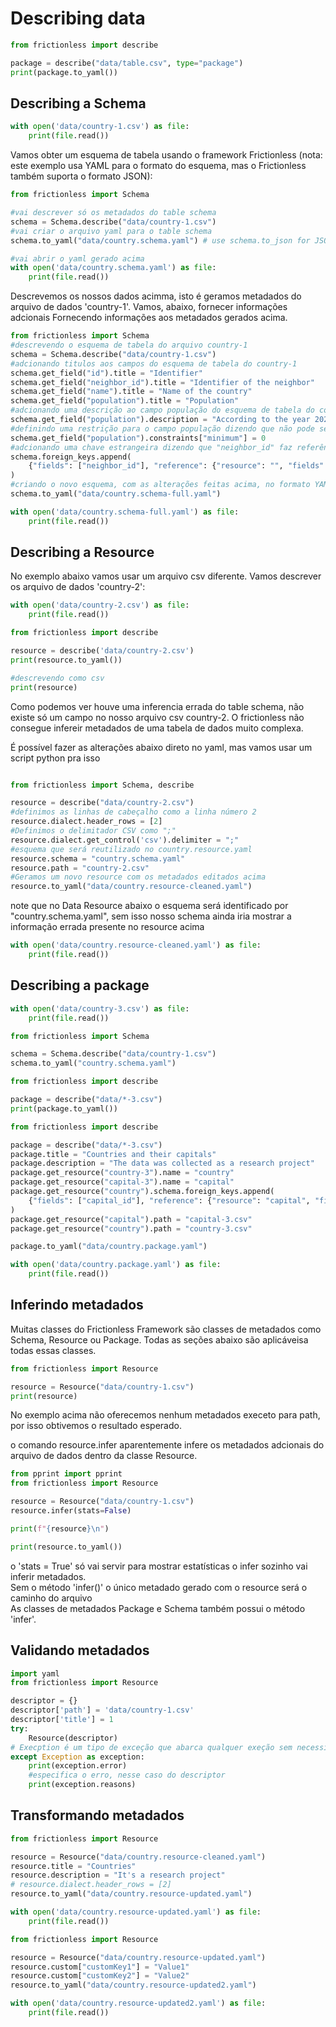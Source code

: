 # Describing data

```python script
from frictionless import describe

package = describe("data/table.csv", type="package")
print(package.to_yaml())
```

## Describing a Schema

```python script
with open('data/country-1.csv') as file:
    print(file.read())
```

Vamos obter um esquema de tabela usando o framework Frictionless (nota: este exemplo usa YAML para o formato do esquema, mas o Frictionless também suporta o formato JSON):

```python script
from frictionless import Schema

#vai descrever só os metadados do table schema
schema = Schema.describe("data/country-1.csv")
#vai criar o arquivo yaml para o table schema
schema.to_yaml("data/country.schema.yaml") # use schema.to_json for JSON
```

```python script
#vai abrir o yaml gerado acima
with open('data/country.schema.yaml') as file:
    print(file.read())
```

Descrevemos os nossos dados acimma, isto é geramos metadados do arquivo de dados 'country-1'. Vamos, abaixo, fornecer informações adcionais Fornecendo informações aos metadados gerados acima.

```python script
from frictionless import Schema
#descrevendo o esquema de tabela do arquivo country-1
schema = Schema.describe("data/country-1.csv")
#adcionando titulos aos campos do esquema de tabela do country-1
schema.get_field("id").title = "Identifier"
schema.get_field("neighbor_id").title = "Identifier of the neighbor"
schema.get_field("name").title = "Name of the country"
schema.get_field("population").title = "Population"
#adcionando uma descrição ao campo população do esquema de tabela do country-1
schema.get_field("population").description = "According to the year 2020's data"
#definindo uma restrição para o campo população dizendo que não pode ser menor que 0
schema.get_field("population").constraints["minimum"] = 0
#adcionando uma chave estrangeira dizendo que "neighbor_id" faz referência ao campo id e ambos estão no mesmo resource
schema.foreign_keys.append(
    {"fields": ["neighbor_id"], "reference": {"resource": "", "fields": ["id"]}}
)
#criando o novo esquema, com as alterações feitas acima, no formato YAML
schema.to_yaml("data/country.schema-full.yaml")

```

```python script
with open('data/country.schema-full.yaml') as file:
    print(file.read())

```

## Describing a Resource

No exemplo abaixo vamos usar um arquivo csv diferente. Vamos descrever os arquivo de dados 'country-2':

```python script
with open('data/country-2.csv') as file:
    print(file.read())
```

```python script
from frictionless import describe

resource = describe('data/country-2.csv')
print(resource.to_yaml())

#descrevendo como csv
print(resource)
```

Como podemos ver houve uma inferencia errada do table schema, não existe só um campo no nosso arquivo csv country-2. O frictionless não consegue infereir metadados de uma tabela de dados muito complexa.

É possível fazer as alterações abaixo direto no yaml, mas vamos usar um script python pra isso

```python script

from frictionless import Schema, describe

resource = describe("data/country-2.csv")
#definimos as linhas de cabeçalho como a linha número 2
resource.dialect.header_rows = [2]
#Definimos o delimitador CSV como ";"
resource.dialect.get_control('csv').delimiter = ";"
#esquema que será reutilizado no country.resource.yaml
resource.schema = "country.schema.yaml"
resource.path = "country-2.csv"
#Geramos um novo resource com os metadados editados acima
resource.to_yaml("data/country.resource-cleaned.yaml")

```

note que no Data Resource abaixo o esquema será identificado por "country.schema.yaml", sem isso nosso schema ainda iria mostrar a informação errada presente no resource acima

```python script
with open('data/country.resource-cleaned.yaml') as file:
    print(file.read())

```

## Describing a package

```python script
with open('data/country-3.csv') as file:
    print(file.read())

```

```python script
from frictionless import Schema

schema = Schema.describe("data/country-1.csv")
schema.to_yaml("country.schema.yaml")

```

```python script
from frictionless import describe

package = describe("data/*-3.csv")
print(package.to_yaml())


```

```python script
from frictionless import describe

package = describe("data/*-3.csv")
package.title = "Countries and their capitals"
package.description = "The data was collected as a research project"
package.get_resource("country-3").name = "country"
package.get_resource("capital-3").name = "capital"
package.get_resource("country").schema.foreign_keys.append(
    {"fields": ["capital_id"], "reference": {"resource": "capital", "fields": ["id"]}}
)
package.get_resource("capital").path = "capital-3.csv"
package.get_resource("country").path = "country-3.csv"

package.to_yaml("data/country.package.yaml")

```

```python script
with open('data/country.package.yaml') as file:
    print(file.read())
```

## Inferindo metadados

Muitas classes do Frictionless Framework são classes de metadados como Schema, Resource ou Package. Todas as seções abaixo são aplicáveis ​​a todas essas classes.

```python script
from frictionless import Resource

resource = Resource("data/country-1.csv")
print(resource)
```

No exemplo acima não oferecemos nenhum metadados execeto para path, por isso obtivemos o resultado esperado.

o comando resource.infer aparentemente infere os metadados adcionais do arquivo de dados dentro da classe Resource.

```python script
from pprint import pprint
from frictionless import Resource

resource = Resource("data/country-1.csv")
resource.infer(stats=False)

print(f"{resource}\n")

print(resource.to_yaml())

```

o 'stats = True' só vai servir para mostrar estatísticas o infer sozinho vai inferir metadados.  
Sem o método 'infer()' o único metadado gerado com o resource será o caminho do arquivo  
As classes de metadados Package e Schema também possui o método 'infer'.

## Validando metadados

```python script
import yaml
from frictionless import Resource

descriptor = {}
descriptor['path'] = 'data/country-1.csv'
descriptor['title'] = 1
try:
    Resource(descriptor)
# Execption é um tipo de exceção que abarca qualquer exeção sem necessidade especificar
except Exception as exception:
    print(exception.error)
    #especifica o erro, nesse caso do descriptor
    print(exception.reasons)

```

## Transformando metadados

```python script
from frictionless import Resource

resource = Resource("data/country.resource-cleaned.yaml")
resource.title = "Countries"
resource.description = "It's a research project"
# resource.dialect.header_rows = [2]
resource.to_yaml("data/country.resource-updated.yaml")

```

```python script
with open('data/country.resource-updated.yaml') as file:
    print(file.read())
```

```python script
from frictionless import Resource

resource = Resource("data/country.resource-updated.yaml")
resource.custom["customKey1"] = "Value1"
resource.custom["customKey2"] = "Value2"
resource.to_yaml("data/country.resource-updated2.yaml")

```

```python script
with open('data/country.resource-updated2.yaml') as file:
    print(file.read())

```
